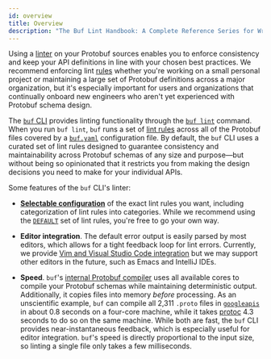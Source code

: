 ```yaml
---
id: overview
title: Overview
description: "The Buf Lint Handbook: A Complete Reference Series for Writing Clean Protocol Buffers"
---
```




Using a [linter][lint] on your Protobuf sources enables you to enforce
consistency and keep your API definitions in line with your chosen best
practices. We recommend enforcing lint [rules](./rules.md) whether you're
working on a small personal project or maintaining a large set of Protobuf
definitions across a major organization, but it's especially important for users
and organizations that continually onboard new engineers who aren't yet
experienced with Protobuf schema design.

The [`buf` CLI][cli] provides linting functionality through the
[`buf lint`](../how-to.mdx) command. When you run `buf lint`, `buf` runs a set of
[lint rules](./rules.md) across all of the Protobuf files covered by a
[`buf.yaml`](../configuration/v1/buf-gen-yaml.md) configuration file. By
default, the `buf` CLI uses a curated set of lint rules designed to guarantee
consistency and maintainability across Protobuf schemas of any size and
purpose&mdash;but without being so opinionated that it restricts you from making
the design decisions you need to make for your individual APIs.

Some features of the `buf` CLI's linter:

- **[Selectable configuration](./configuration.md)** of the exact lint rules you
  want, including categorization of lint rules into categories. While we
  recommend using the [`DEFAULT`](./rules.md#default) set of lint rules, you're
  free to go your own way.

- **Editor integration**. The default error output is easily parsed by most
  editors, which allows for a tight feedback loop for lint errors. Currently, we
  provide [Vim and Visual Studio Code integration](../editor-integration.mdx)
  but we may support other editors in the future, such as Emacs and IntelliJ
  IDEs.

- **Speed**. `buf`'s
  [internal Protobuf compiler](../reference/internal-compiler.md) uses all
  available cores to compile your Protobuf schemas while maintaining
  deterministic output. Additionally, it copies files into memory _before_
  processing. As an unscientific example, `buf` can compile all 2,311 `.proto`
  files in [`googleapis`][googleapis] in about 0.8 seconds on a four-core
  machine, while it takes [protoc] 4.3 seconds to do so on the same machine.
  While both are fast, the `buf` CLI provides near-instantaneous feedback, which
  is especially useful for editor integration. `buf`'s speed is directly
  proportional to the input size, so linting a single file only takes a few
  milliseconds.

[cli]: ../installation.mdx
[googleapis]: https://github.com/googleapis/googleapis
[lint]: https://en.wikipedia.org/wiki/Lint_(software)
[protoc]: https://github.com/protocolbuffers/protobuf
